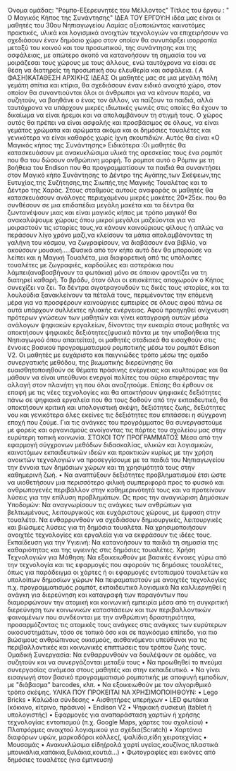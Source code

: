 Όνομα ομάδας:  "Ρομπο-Εξερευνητές του Μέλλοντος"
Τίτλος του έργου :  " Ο Μαγικός Κήπος της Συνάντησης"
ΙΔΕΑ ΤΟΥ ΕΡΓΟΥ:Η ιδέα μας  είναι οι μαθητές του 30ου Νηπιαγωγείου Λαμίας αξιοποιώντας  καινοτόμες πρακτικές, υλικά και λογισμικά ανοιχτών τεχνολογιών να
επιχειρήσουν να σχεδιάσουν έναν δημόσιο χώρο στον οποίον θα συνυπάρξει ισορροπία μεταξύ του κοινού και του προσωπικού, της συνάντησης και της ασφάλειας, με απώτερο σκοπό να κατανοήσουν τη σημασία του να μοιράζεσαι τους χώρους με τους άλλους, ενώ ταυτόχρονα να είσαι σε θέση να διατηρείς τη προσωπική σου ελευθερία και ασφάλεια.
( Α ΦΑΣΗ)ΚΑΤΑΘΕΣΗ ΑΡΧΙΚΗΣ ΙΔΕΑΣ
 Οι μαθητές μας σε μια μεγάλη πόλη γεμάτη σπίτια και κτίρια, θα σχεδιάσουν έναν ειδικό ανοιχτό χώρο, στον οποίον θα συναντιούνται όλοι οι άνθρωποι για να κάνουν παρέα, να συζητούν, να βοηθάνε ο ένας τον άλλον, να παίζουν τα παιδιά, αλλά ταυτόχρονα να υπάρχουν μικρές ιδιωτικές γωνιές στις οποίες θα έχουν το δικαίωμα να είναι ήρεμοι και να απολαμβάνουν τη στιγμή τους. Ο χώρος αυτός θα πρέπει να είναι ασφαλής και προσβάσιμος σε όλους, να είναι γεμάτος χρώματα και αρώματα ακόμα και οι δημόσιες τουαλέτες και γενικότερα να είναι καθαρός χωρίς ίχνη σκουπιδιών. Αυτός θα είναι «Ο Μαγικός κήπος της Συνάντησης»
Ειδικότερα :Οι μαθητές θα κατασκευάσουν με ανακυκλώσιμα υλικά της αρεσκείας τους ένα ρομπότ που θα του δώσουν ανθρώπινη μορφή. Το ρομποτ αυτό ο Ρόμπιν με τη βοήθεια του Endison που θα προγραμματίσουν τα παιδιά  θα συναντήσει  στον Μαγικό κήπο Συνάντησης  το Δέντρο της Αγάπης,των Σκέψεων,της Ευτυχίας,της Συζήτησης,της Σιωπής,της Μαγικής Τουαλέτας και το Δέντρο της Χαράς. Στους σταθμούς αυτούς αναφοράς οι μαθητές θα κατασκευάσουν ανάλογες περιεχομένου μικρές μακέτες 20*25εκ. που θα συνθέσουν σε μια επιδαπέδια μεγάλη μακέτα και τα δέντρα θα ζωντανέψουν μιας και είναι μαγικός κήπος με τρόπο μαγικό! Θα ανακαλύψουμε χώρους όπου μικροί μεγάλοι μαζεύονται για να μοιραστούν τις ιστορίες τους,να κάνουν καινούριους φίλους ή απλώς να περάσουν λίγο χρόνο μαζί,να κλείσουν τα μάτια απολαμβάνοντας τη γαλήνη του κόσμου, να ζωγραφίσουν, να διαβάσουν ένα βιβλίο, να ακούσουν μουσική…..Φυσικά από τον κήπο αυτό δεν θα μπορούσε να λείπει και η Μαγική Τουαλέτα, μια διαφορετική από τις υπόλοιπες τουαλέτες με ζωγραφιές, καρδούλες και αστεράκια που λάμπει(αναβοσβήνουν τα φωτάκια) μόνο σε όποιον φροντίζει να τη διατηρεί καθαρή.
Το βράδυ, όταν όλοι οι επισκέπτες αποχωρούν ο Κήπος συνεχίζει να ζει. Τα δέντρα σιγοτραγουδούν τις δικές τους ιστορίες, και τα λουλούδια ξανακλείνουν τα πέταλά τους, περιμένοντας την επόμενη μέρα για να προσφέρουν καινούργιες εμπειρίες σε όλους αφού πάνω σε αυτά υπάρχουν συλλέκτες ηλιακής ενέργειας.
Αφού προηγηθεί ανίχνευση πρότερων γνώσεων των μαθητών και γίνει καταγραφή αυτών μέσω ανάλογων ψηφιακών εργαλείων, δίνοντας την ευκαιρία στους μαθητές να αποκτήσουν ψηφιακές δεξιότητες(φυσικά πάντα με την υποβοήθεια της Νηπιαγωγού όπου απαιτείται), οι μαθητές σταδιακά θα εισαχθούν  στις έννοιες βασικού προγραμματισμού ρομποτικής μέσω του ρομπότ Edison V2.
Οι μαθητές με ευχάριστο και παιγνιώδες τρόπο μέσω της ομαδο συνεργατικής μεθόδου, της βιωματικής διερεύνησης θα ευαισθητοποιηθούν σε θέματα πράσινης ενέργειας και κουλτούρας και θα μάθουν να είναι υπεύθυνοι ενεργοί πολίτες του αύριο επιφέροντας την αλλαγή στον πλανήτη γη που όλοι αναζητούμε. Επίσης θα έρθουν σε επαφή με  τις νέες τεχνολογίες και θα αποκτήσουν ψηφιακές δεξιότητες πάνω σε ψηφιακά εργαλεία που θα τους δοθούν από την εκπαιδευτικό, θα αποκτήσουν κριτική και υπολογιστική σκέψη, δεξιότητες ζωής, δεξιότητες νου και γενικότερα όλες εκείνες τις δεξιότητες που επιτάσσει η σύγχρονη εποχή που ζούμε. 
Για τις ανάγκες του προγράμματος θα συνεργαστούμε με φορείς και οργανισμούς ανοίγοντας τις πόρτες του σχολείου μας στην ευρύτερη τοπική κοινωνία.
ΣΤΟΧΟΙ ΤΟΥ ΠΡΟΓΡΑΜΜΑΤΟΣ
  Μέσα από την εφαρμογή σύγχρονων μεθόδων διδασκαλίας, υλικών και λογισμικών, καινοτόμων εκπαιδευτικών ιδεών και πρακτικών κυρίως με την χρήση ανοικτών τεχνολογιών να προσεγγίσουμε με τα παιδιά του Νηπιαγωγείου την έννοια των δημόσιων χώρων και τη χρησιμότητά τους στην καθημερινή ζωή.
•	Να αναπτύξουν δεξιότητες προβληματισμού έτσι ώστε να υιοθετήσουν μια περισσότερο φιλική συμπεριφορά προς το φυσικό και ανθρωπογενές περιβάλλον στην καθημερινότητά τους και να προτείνουν λύσεις για την επίλυση προβλημάτων.
Ως προς την αναγνώριση Δημόσιων Υποδομών: 
Να αναγνωρίσουν τις ανάγκες των ανθρώπων για βελτιωμένους, λειτουργικούς και ευχάριστους χώρους, με έμφαση στην τουαλέτα.
Να ενθαρρυνθούν να σχεδιάσουν δημιουργικές, λειτουργικές και βιώσιμες λύσεις για τη δημόσια τουαλέτα.
Να χρησιμοποιήσουν ανοιχτές τεχνολογίες και εργαλεία για να εκφράσουν τις ιδέες τους.
Εκπαίδευση για την Υγιεινή: Να κατανοήσουν τα παιδιά τη σημασία της καθαριότητας και της υγιεινής στις δημόσιες τουαλέτες.
Χρήση Τεχνολογιών για Μάθηση: Να εξοικειωθούν με βασικές έννοιες γύρω από την τεχνολογία και τις εφαρμογές που αφορούν τις δημόσιες τουαλέτες, όπως για παράδειγμα οι χάρτες ή οι εφαρμογές εντοπισμού τουαλετών κα υπολοίπων δημοσίων χώρων 
Να πειραματιστούν με ανοιχτές τεχνολογίες π.χ. προγραμματισμός ρομπότ, εκπαιδευτικά λογισμικά
Να καλλιεργηθεί η ανάγκη για διερεύνηση και καταγραφή των παραγόντων που διαμορφώνουν την ατομική και κοινωνική εμπειρία μέσα από τη συγκριτική διερεύνηση των κοινωνικών καταστάσεων και των περιβαλλοντικών φαινομένων που συνδέονται με την ανθρώπινη δραστηριότητα, προσαρμόζοντας τις ατομικές τους ανάγκες στις ανάγκες των ευρύτερων οικοσυστημάτων, τόσο σε τοπικό όσο και σε παγκόσμιο επίπεδο, για πιο βιώσιμους ανθρώπινους οικισμούς, αισθανόμενοι υπεύθυνοι για τις περιβαλλοντικές και κοινωνικές επιπτώσεις του τρόπου ζωής τους.
Ομαδική Συνεργασία: Να ενθαρρυνθούν να δουλέψουν σε ομάδες, να συζητούν και να συνεργάζονται μεταξύ τους
•	Να προωθηθεί το πνεύμα συνεργασίας ανάμεσα στους μαθητές και στην εκπαιδευτικό.
•	Να γίνει εισαγωγή στον βασικό προγραμματισμό ρομποτικής με αποφυγή εμποδίων, με "διάβασμα" barcodes, κλπ.
•	Να εξοικειωθούν με τον αλγοριθμικό τρόπο σκέψης.
 ΥΛΙΚΑ ΠΟΥ ΠΡΟΚΕΙΤΑΙ ΝΑ ΧΡΗΣΙΜΟΠΟΙΗΘΟΥΝ:
 •	Lego Bricks
•	Καλώδια σύνδεσης
•	Αισθητήρες υπερήχων
•	LED φωτάκια (κόκκινο, κίτρινο, πράσινο)
•	Endison V2
•	Ψηφιακή συσκευή (tablet ή υπολογιστής)
•	Εφαρμογές για αναπαράσταση χαρτών ή χρήσης τεχνολογίας εντοπισμού (π.χ. Google Maps, χάρτες του σχολείου)
•	Πλατφόρμες ανοιχτού λογισμικού για σχέδια(Scratch)
•	Χαρτόνια διαφόρων υφών, μαρκαδόροι κόλλες(, ψαλίδια,είδη χειροτεχνίας
•	Μουσαμάς
•	Ανακυκλώσιμα είδη(ρολά χαρτί υγείας,κουζίνας,πλαστικά μπουκάλια,καπάκια,ξυλάκια,κουτιά…) 
•	Φωτογραφίες και εικόνες από δημόσιες τουαλέτες (για έμπνευση)
